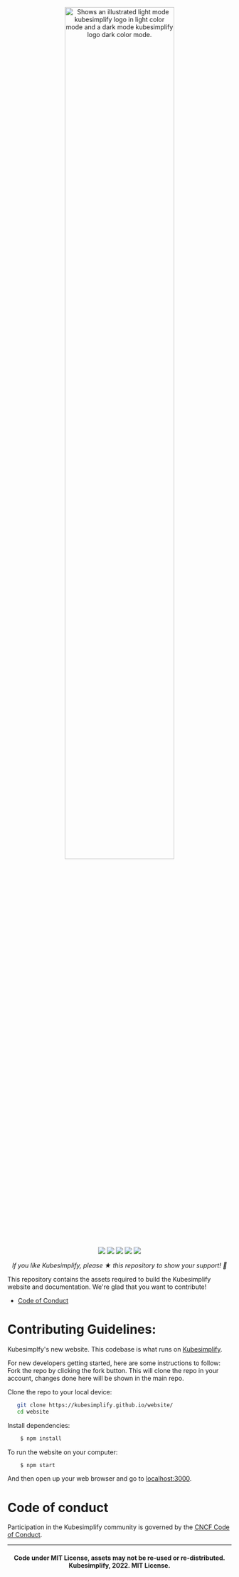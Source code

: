 <p style="text-align:center;" align="center"><a href="https://kubesimplify.github.io/website/"><picture align="center">
  <source media="(prefers-color-scheme: dark)" srcset="https://raw.githubusercontent.com/kubesimplify/branding/main/assets/svg/horizontal/white.svg"  width="70%" align="center" style="margin-bottom:20px;">
  <source media="(prefers-color-scheme: light)" srcset="https://raw.githubusercontent.com/kubesimplify/branding/main/assets/svg/horizontal/black.svg" width="70%" align="center" style="margin-bottom:20px;">
  <img alt="Shows an illustrated light mode kubesimplify logo in light color mode and a dark mode kubesimplify logo dark color mode." src="https://raw.githubusercontent.com/kubesimplify/branding/main/assets/svg/horizontal/white.svg" width="70%" align="center" style="margin-bottom:20px;">
</picture></a><br /><br /></p>
<p align="center">
<a href="https://kubesimplify.com/" alt="website">
  <img src="https://img.shields.io/badge/Kubesimplify website-%3CCOLOR%3E" /></a>
<a href="https://www.youtube.com/c/saiyam911" alt="Youtube">
  <img src="https://img.shields.io/badge/YouTube-FF0000?style=for-the-badge&logo=youtube&logoColor=white" /></a>
<a href="https://t.co/9KuC1EMxWo" alt="Discord Invite">
  <img src="https://img.shields.io/badge/Discord-7289DA?style=for-the-badge&logo=discord&logoColor=white" /></a>
<a href="https://www.linkedin.com/company/kubesimplify/" alt="Linkedin">
  <img src="https://img.shields.io/badge/LinkedIn-0077B5?style=for-the-badge&logo=linkedin&logoColor=white" /></a>
  <a href="https://twitter.com/intent/follow?screen_name=kubesimplify" alt="Twitter Follow">
  <img src="https://img.shields.io/twitter/follow/kubesimplify.svg?label=Follow+kubesimplify&style=social" /></a>
  </p>

<p align="center"><i>If you like Kubesimplify, please ★ this repository to show your support! 🤩</i></p>

This repository contains the assets required to build the Kubesimplify website and documentation. We're glad that you want to contribute! 

- [Code of Conduct](code-of-conduct.md)

<h1>Contributing Guidelines: </h1>

Kubesimplfy's new website. This codebase is what runs on [Kubesimplify](https://kubesimplify.github.io/website/). 

For new developers getting started, here are some instructions to follow:
Fork the repo by clicking the fork button. This will clone the repo in your account, changes done here will be shown in the main repo. 
 
Clone the repo to your local device: 
```bash
   git clone https://kubesimplify.github.io/website/ 
   cd website
```
Install dependencies:
```bash
    $ npm install 
```
To run the website on your computer:
```bash
    $ npm start
```
And then open up your web browser and go to [localhost:3000](http://localhost:3000).

## <h1>Code of conduct</h1>
Participation in the Kubesimplify community is governed by the [CNCF Code of Conduct](https://github.com/cncf/foundation/blob/master/code-of-conduct.md).

---
<h4 align="center"> Code under MIT License, assets may not be re-used or re-distributed.
<br>
 Kubesimplify, 2022. MIT License.

[Docusaurus]: https://docusaurus.io/
[Kubesimplfy theme]: https://github.com/kubesimplify/branding

